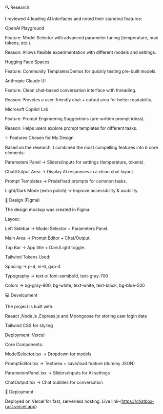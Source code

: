🔍 Research

I reviewed 4 leading AI interfaces and noted their standout features:

OpenAI Playground

Feature: Model Selector with advanced parameter tuning (temperature, max tokens, etc.).

Reason: Allows flexible experimentation with different models and settings.

Hugging Face Spaces

Feature: Community Templates/Demos for quickly testing pre-built models.

Anthropic Claude UI

Feature: Clean chat-based conversation interface with threading.

Reason: Provides a user-friendly chat + output area for better readability.

Microsoft Copilot Lab

Feature: Prompt Engineering Suggestions (pre-written prompt ideas).

Reason: Helps users explore prompt templates for different tasks.

✨ Features Chosen for My Design

Based on the research, I combined the most compelling features into 6 core elements:

Parameters Panel → Sliders/inputs for settings (temperature, tokens).

Chat/Output Area → Display AI responses in a clean chat layout.

Prompt Templates → Predefined prompts for common tasks.

Light/Dark Mode (extra polish) → Improve accessibility & usability.

🎨 Design (Figma)

The design mockup was created in Figma.

Layout:

Left Sidebar → Model Selector + Parameters Panel.

Main Area → Prompt Editor + Chat/Output.

Top Bar → App title + Dark/Light toggle.

Tailwind Tokens Used:

Spacing → p-4, m-6, gap-4

Typography → text-xl font-semibold, text-gray-700

Colors → bg-gray-900, bg-white, text-white, text-black, bg-blue-500

💻 Development

The project is built with:

Reaact ,Node.js ,Express.js and  Moongoose for storing user login data

Tailwind CSS for styling

Deployment: Vercel

Core Components:

ModelSelector.tsx → Dropdown for models

PromptEditor.tsx → Textarea + save/load feature (dummy JSON)

ParametersPanel.tsx → Sliders/inputs for AI settings

ChatOutput.tsx → Chat bubbles for conversation

🚀 Deployment

Deployed on Vercel for fast, serverless hosting.
Live link-(https://chatbox-rust.vercel.app)

